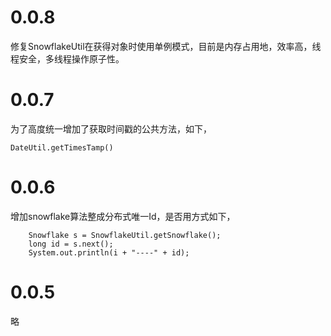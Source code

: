 # 0.0.8

修复SnowflakeUtil在获得对象时使用单例模式，目前是内存占用地，效率高，线程安全，多线程操作原子性。

# 0.0.7

为了高度统一增加了获取时间戳的公共方法，如下，

```
DateUtil.getTimesTamp()
```

# 0.0.6

增加snowflake算法整成分布式唯一Id，是否用方式如下，

```
	Snowflake s = SnowflakeUtil.getSnowflake();
	long id = s.next();
	System.out.println(i + "----" + id);
```

# 0.0.5
略